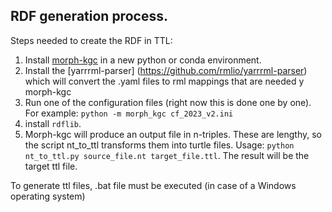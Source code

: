 ## RDF generation process.

Steps needed to create the RDF in TTL:
1. Install [morph-kgc](https://github.com/oeg-upm/morph-kgc) in a new python or conda environment.
2. Install the [yarrrml-parser] (https://github.com/rmlio/yarrrml-parser) which will convert the .yaml files to rml mappings that are needed y morph-kgc
3. Run one of the configuration files (right now this is done one by one). For example: `python -m morph_kgc cf_2023_v2.ini`
4. install `rdflib`. 
5. Morph-kgc will produce an output file in n-triples. These are lengthy, so the script nt_to_ttl transforms them into turtle files. Usage: `python nt_to_ttl.py source_file.nt target_file.ttl`. The result will be the target ttl file.

To generate ttl files, .bat file must be executed (in case of a Windows operating system)